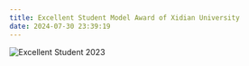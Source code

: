 ```yaml
---
title: Excellent Student Model Award of Xidian University
date: 2024-07-30 23:39:19
---
```

<img src="https://lzhms.oss-cn-hangzhou.aliyuncs.com/images/blog/profile/ExcellentStudent.png" alt="Excellent Student 2023" />